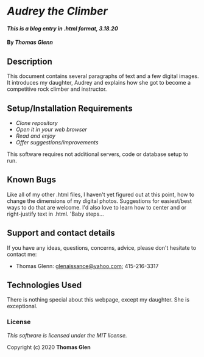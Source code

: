 # _Audrey the Climber_

#### _This is a blog entry in .html format, 3.18.20_

#### By _**Thomas Glenn**_

## Description

This document contains several paragraphs of text and a few digital images. It introduces my daughter, Audrey and explains how she got to become a competitive rock climber and instructor.

## Setup/Installation Requirements

* _Clone repository_
* _Open it in your web browser_
* _Read and enjoy_
* _Offer suggestions/improvements_

This software requires not additional servers, code or database setup to run.

## Known Bugs

Like all of my other .html files, I haven't yet figured out at this point, how to change the dimensions of my digital photos. Suggestions for easiest/best ways to do that are welcome. I'd also love to learn how to center and or right-justify text in .html. 'Baby steps...

## Support and contact details

If you have any ideas, questions, concerns, advice, please don't hesitate to contact me:

* Thomas Glenn: glenaissance@yahoo.com; 415-216-3317

## Technologies Used

There is nothing special about this webpage, except my daughter. She is exceptional.

### License

*This software is licensed under the MIT license.*

Copyright (c) 2020 **Thomas Glen**
